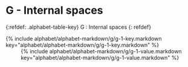  <div data-role="collapsible" data-inset="false" markdown="1">
 <h1 class="cart-collapsible-div">G - Internal spaces</h1>

{:refdef: .alphabet-table-key}
G
: Internal spaces
{: refdef}


<dt markdown='block' >
{% include alphabet/alphabet-markdown/g/g-1-key.markdown key="alphabet/alphabet-markdown/g/g-1-key.markdown" %}
</dt>
<dd markdown='1'>
{% include alphabet/alphabet-markdown/g/g-1-value.markdown key="alphabet/alphabet-markdown/g/g-1-value.markdown" %}
</dd>


 </div>
